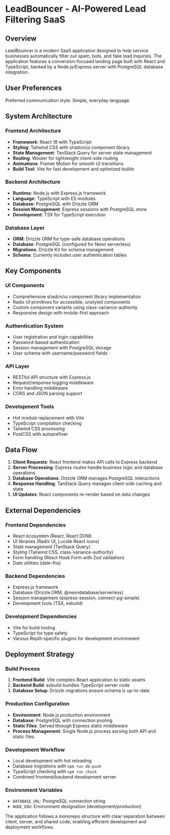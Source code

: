 # LeadBouncer - AI-Powered Lead Filtering SaaS

## Overview

LeadBouncer is a modern SaaS application designed to help service businesses automatically filter out spam, bots, and fake lead inquiries. The application features a conversion-focused landing page built with React and TypeScript, backed by a Node.js/Express server with PostgreSQL database integration.

## User Preferences

Preferred communication style: Simple, everyday language.

## System Architecture

### Frontend Architecture
- **Framework**: React 18 with TypeScript
- **Styling**: Tailwind CSS with shadcn/ui component library
- **State Management**: TanStack Query for server state management
- **Routing**: Wouter for lightweight client-side routing
- **Animations**: Framer Motion for smooth UI transitions
- **Build Tool**: Vite for fast development and optimized builds

### Backend Architecture
- **Runtime**: Node.js with Express.js framework
- **Language**: TypeScript with ES modules
- **Database**: PostgreSQL with Drizzle ORM
- **Session Management**: Express sessions with PostgreSQL store
- **Development**: TSX for TypeScript execution

### Database Layer
- **ORM**: Drizzle ORM for type-safe database operations
- **Database**: PostgreSQL (configured for Neon serverless)
- **Migrations**: Drizzle Kit for schema management
- **Schema**: Currently includes user authentication tables

## Key Components

### UI Components
- Comprehensive shadcn/ui component library implementation
- Radix UI primitives for accessible, unstyled components
- Custom component variants using class-variance-authority
- Responsive design with mobile-first approach

### Authentication System
- User registration and login capabilities
- Password-based authentication
- Session management with PostgreSQL storage
- User schema with username/password fields

### API Layer
- RESTful API structure with Express.js
- Request/response logging middleware
- Error handling middleware
- CORS and JSON parsing support

### Development Tools
- Hot module replacement with Vite
- TypeScript compilation checking
- Tailwind CSS processing
- PostCSS with autoprefixer

## Data Flow

1. **Client Requests**: React frontend makes API calls to Express backend
2. **Server Processing**: Express routes handle business logic and database operations
3. **Database Operations**: Drizzle ORM manages PostgreSQL interactions
4. **Response Handling**: TanStack Query manages client-side caching and state
5. **UI Updates**: React components re-render based on data changes

## External Dependencies

### Frontend Dependencies
- React ecosystem (React, React DOM)
- UI libraries (Radix UI, Lucide React icons)
- State management (TanStack Query)
- Styling (Tailwind CSS, class-variance-authority)
- Form handling (React Hook Form with Zod validation)
- Date utilities (date-fns)

### Backend Dependencies
- Express.js framework
- Database (Drizzle ORM, @neondatabase/serverless)
- Session management (express-session, connect-pg-simple)
- Development tools (TSX, esbuild)

### Development Dependencies
- Vite for build tooling
- TypeScript for type safety
- Various Replit-specific plugins for development environment

## Deployment Strategy

### Build Process
1. **Frontend Build**: Vite compiles React application to static assets
2. **Backend Build**: esbuild bundles TypeScript server code
3. **Database Setup**: Drizzle migrations ensure schema is up-to-date

### Production Configuration
- **Environment**: Node.js production environment
- **Database**: PostgreSQL with connection pooling
- **Static Files**: Served through Express static middleware
- **Process Management**: Single Node.js process serving both API and static files

### Development Workflow
- Local development with hot reloading
- Database migrations with `npm run db:push`
- TypeScript checking with `npm run check`
- Combined frontend/backend development server

### Environment Variables
- `DATABASE_URL`: PostgreSQL connection string
- `NODE_ENV`: Environment designation (development/production)

The application follows a monorepo structure with clear separation between client, server, and shared code, enabling efficient development and deployment workflows.